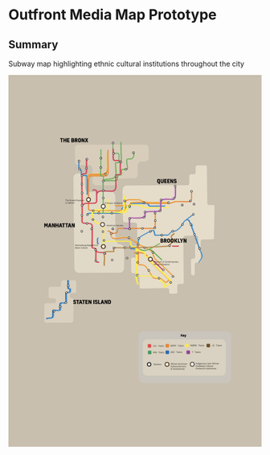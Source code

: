 # Outfront Media Map Prototype

## Summary
 Subway map highlighting ethnic cultural institutions throughout the city
 
![](/map.png)
